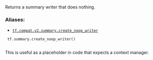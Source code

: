 Returns a summary writer that does nothing.



### Aliases:

- [ `tf.compat.v2.summary.create_noop_writer` ](/api_docs/python/tf/summary/create_noop_writer)



```
 tf.summary.create_noop_writer()
 
```

This is useful as a placeholder in code that expects a context manager.

